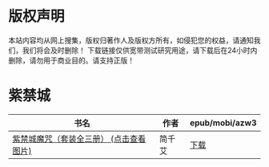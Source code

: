 # 版权声明

本站内容均从网上搜集，版权归著作人及版权方所有，如侵犯您的权益，请通知我们，我们将会及时删除！ 下载链接仅供宽带测试研究用途，请下载后在24小时内删除，请勿用于商业目的。请支持正版！

# 紫禁城

| 书名 | 作者 | epub/mobi/azw3 |
| --- | --- | --- |
| [紫禁城魔咒（套装全三册） (点击查看图片)](https://www.dushupai.com/attachment/2024/06/01/cce73858f5348fc5.jpg) | 简千艾 | [下载](https://url89.ctfile.com/f/31084289-1357006153-a21e3d?p=8866) |
